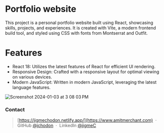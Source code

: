 # Portfolio website

This project is a personal portfolio website built using React, showcasing skills, projects, and experiences. It is created with Vite, a modern frontend build tool, and styled using CSS with fonts from Montserrat and Outfit.

# Features
* React 18: Utilizes the latest features of React for efficient UI rendering.
* Responsive Design: Crafted with a responsive layout for optimal viewing on various devices.
* Modern JavaScript: Written in modern JavaScript, leveraging the latest language features.

![Screenshot 2024-01-03 at 3 08 03 PM](https://github.com/jchodon/Portfolio/assets/130493729/b836e536-9a30-4778-a4ea-8610f8d62878)

### Contact 

> [https://jigmechodon.netlify.app/](https://www.amitmerchant.com) &nbsp;&middot;&nbsp;
> GitHub [@jchodon](https://github.com/jchodon) &nbsp;&middot;&nbsp;
> LinkedIn [@jigmeC](https://www.linkedin.com/in/jigmec/)
